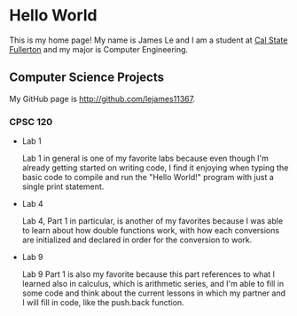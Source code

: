 # Hello World

This is my home page! My name is James Le and I am a student at [Cal State Fullerton](http://www.fullerton.edu/) and my major is Computer Engineering.

## Computer Science Projects

My GitHub page is http://github.com/lejames11367.

### CPSC 120

* Lab 1

    Lab 1 in general is one of my favorite labs because even though I'm already getting started on writing code, I find it enjoying when typing the basic code to compile and run the "Hello World!" program with just a single print statement.

* Lab 4

    Lab 4, Part 1 in particular, is another of my favorites because I was able to learn about how double functions work, with how each conversions are initialized and declared in order for the conversion to work. 

* Lab 9

    Lab 9 Part 1 is also my favorite because this part references to what I learned also in calculus, which is arithmetic series, and I'm able to fill in some code and think about the current lessons in which my partner and I will fill in code, like the push.back function. 